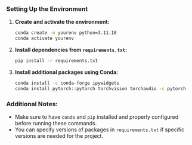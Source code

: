 ### Setting Up the Environment

1. **Create and activate the environment:**
    ```bash
    conda create -n yourenv python=3.11.10
    conda activate yourenv
    ```

2. **Install dependencies from `requirements.txt`:**
    ```bash
    pip install -r requirements.txt
    ```

3. **Install additional packages using Conda:**
    ```bash
    conda install -c conda-forge ipywidgets
    conda install pytorch::pytorch torchvision torchaudio -c pytorch
    ```

### Additional Notes:
- Make sure to have `conda` and `pip` installed and properly configured before running these commands.
- You can specify versions of packages in `requirements.txt` if specific versions are needed for the project.
